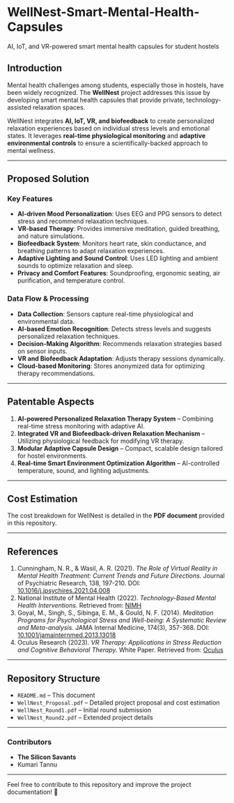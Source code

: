 # WellNest-Smart-Mental-Health-Capsules
AI, IoT, and VR-powered smart mental health capsules for student hostels

## Introduction
Mental health challenges among students, especially those in hostels, have been widely recognized. The **WellNest** project addresses this issue by developing smart mental health capsules that provide private, technology-assisted relaxation spaces.

WellNest integrates **AI, IoT, VR, and biofeedback** to create personalized relaxation experiences based on individual stress levels and emotional states. It leverages **real-time physiological monitoring** and **adaptive environmental controls** to ensure a scientifically-backed approach to mental wellness.

---

## Proposed Solution
### Key Features
- **AI-driven Mood Personalization**: Uses EEG and PPG sensors to detect stress and recommend relaxation techniques.
- **VR-based Therapy**: Provides immersive meditation, guided breathing, and nature simulations.
- **Biofeedback System**: Monitors heart rate, skin conductance, and breathing patterns to adapt relaxation experiences.
- **Adaptive Lighting and Sound Control**: Uses LED lighting and ambient sounds to optimize relaxation and sleep.
- **Privacy and Comfort Features**: Soundproofing, ergonomic seating, air purification, and temperature control.

### Data Flow & Processing
- **Data Collection**: Sensors capture real-time physiological and environmental data.
- **AI-based Emotion Recognition**: Detects stress levels and suggests personalized relaxation techniques.
- **Decision-Making Algorithm**: Recommends relaxation strategies based on sensor inputs.
- **VR and Biofeedback Adaptation**: Adjusts therapy sessions dynamically.
- **Cloud-based Monitoring**: Stores anonymized data for optimizing therapy recommendations.

---

## Patentable Aspects
1. **AI-powered Personalized Relaxation Therapy System** – Combining real-time stress monitoring with adaptive AI.
2. **Integrated VR and Biofeedback-driven Relaxation Mechanism** – Utilizing physiological feedback for modifying VR therapy.
3. **Modular Adaptive Capsule Design** – Compact, scalable design tailored for hostel environments.
4. **Real-time Smart Environment Optimization Algorithm** – AI-controlled temperature, sound, and lighting adjustments.

---

## Cost Estimation
The cost breakdown for WellNest is detailed in the **PDF document** provided in this repository.

---

## References
1. Cunningham, N. R., & Wasil, A. R. (2021). *The Role of Virtual Reality in Mental Health Treatment: Current Trends and Future Directions.* Journal of Psychiatric Research, 138, 197-210. DOI: [10.1016/j.jpsychires.2021.04.008](https://doi.org/10.1016/j.jpsychires.2021.04.008)
2. National Institute of Mental Health (2022). *Technology-Based Mental Health Interventions.* Retrieved from: [NIMH](https://www.nimh.nih.gov/health/topics/technology-and-the-future-of-mental-health-treatment)
3. Goyal, M., Singh, S., Sibinga, E. M., & Gould, N. F. (2014). *Meditation Programs for Psychological Stress and Well-being: A Systematic Review and Meta-analysis.* JAMA Internal Medicine, 174(3), 357-368. DOI: [10.1001/jamainternmed.2013.13018](https://jamanetwork.com/journals/jamainternalmedicine/fullarticle/1809754)
4. Oculus Research (2023). *VR Therapy: Applications in Stress Reduction and Cognitive Behavioral Therapy.* White Paper. Retrieved from: [Oculus](https://www.oculus.com)

---

## Repository Structure
- `README.md` – This document
- `WellNest_Proposal.pdf` – Detailed project proposal and cost estimation
- `WellNest_Round1.pdf` – Initial round submission
- `WellNest_Round2.pdf` – Extended project details

---

### Contributors
- **The Silicon Savants**
- Kumari Tannu

---

Feel free to contribute to this repository and improve the project documentation! 🚀
